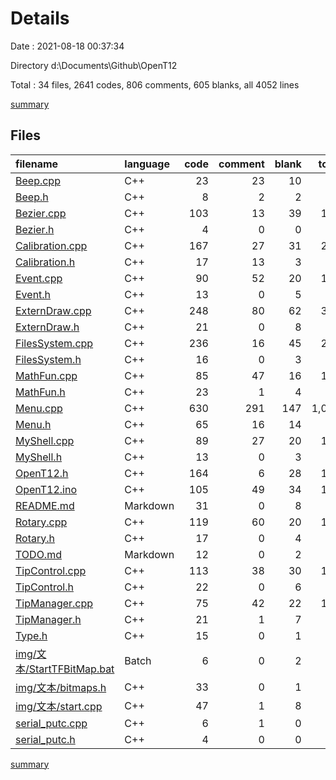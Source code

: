 # Details

Date : 2021-08-18 00:37:34

Directory d:\Documents\Github\OpenT12

Total : 34 files,  2641 codes, 806 comments, 605 blanks, all 4052 lines

[summary](results.md)

## Files
| filename | language | code | comment | blank | total |
| :--- | :--- | ---: | ---: | ---: | ---: |
| [Beep.cpp](/Beep.cpp) | C++ | 23 | 23 | 10 | 56 |
| [Beep.h](/Beep.h) | C++ | 8 | 2 | 2 | 12 |
| [Bezier.cpp](/Bezier.cpp) | C++ | 103 | 13 | 39 | 155 |
| [Bezier.h](/Bezier.h) | C++ | 4 | 0 | 0 | 4 |
| [Calibration.cpp](/Calibration.cpp) | C++ | 167 | 27 | 31 | 225 |
| [Calibration.h](/Calibration.h) | C++ | 17 | 13 | 3 | 33 |
| [Event.cpp](/Event.cpp) | C++ | 90 | 52 | 20 | 162 |
| [Event.h](/Event.h) | C++ | 13 | 0 | 5 | 18 |
| [ExternDraw.cpp](/ExternDraw.cpp) | C++ | 248 | 80 | 62 | 390 |
| [ExternDraw.h](/ExternDraw.h) | C++ | 21 | 0 | 8 | 29 |
| [FilesSystem.cpp](/FilesSystem.cpp) | C++ | 236 | 16 | 45 | 297 |
| [FilesSystem.h](/FilesSystem.h) | C++ | 16 | 0 | 3 | 19 |
| [MathFun.cpp](/MathFun.cpp) | C++ | 85 | 47 | 16 | 148 |
| [MathFun.h](/MathFun.h) | C++ | 23 | 1 | 4 | 28 |
| [Menu.cpp](/Menu.cpp) | C++ | 630 | 291 | 147 | 1,068 |
| [Menu.h](/Menu.h) | C++ | 65 | 16 | 14 | 95 |
| [MyShell.cpp](/MyShell.cpp) | C++ | 89 | 27 | 20 | 136 |
| [MyShell.h](/MyShell.h) | C++ | 13 | 0 | 3 | 16 |
| [OpenT12.h](/OpenT12.h) | C++ | 164 | 6 | 28 | 198 |
| [OpenT12.ino](/OpenT12.ino) | C++ | 105 | 49 | 34 | 188 |
| [README.md](/README.md) | Markdown | 31 | 0 | 8 | 39 |
| [Rotary.cpp](/Rotary.cpp) | C++ | 119 | 60 | 20 | 199 |
| [Rotary.h](/Rotary.h) | C++ | 17 | 0 | 4 | 21 |
| [TODO.md](/TODO.md) | Markdown | 12 | 0 | 2 | 14 |
| [TipControl.cpp](/TipControl.cpp) | C++ | 113 | 38 | 30 | 181 |
| [TipControl.h](/TipControl.h) | C++ | 22 | 0 | 6 | 28 |
| [TipManager.cpp](/TipManager.cpp) | C++ | 75 | 42 | 22 | 139 |
| [TipManager.h](/TipManager.h) | C++ | 21 | 1 | 7 | 29 |
| [Type.h](/Type.h) | C++ | 15 | 0 | 1 | 16 |
| [img/文本/StartTFBitMap.bat](/img/文本/StartTFBitMap.bat) | Batch | 6 | 0 | 2 | 8 |
| [img/文本/bitmaps.h](/img/文本/bitmaps.h) | C++ | 33 | 0 | 1 | 34 |
| [img/文本/start.cpp](/img/文本/start.cpp) | C++ | 47 | 1 | 8 | 56 |
| [serial_putc.cpp](/serial_putc.cpp) | C++ | 6 | 1 | 0 | 7 |
| [serial_putc.h](/serial_putc.h) | C++ | 4 | 0 | 0 | 4 |

[summary](results.md)